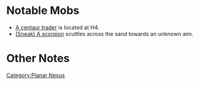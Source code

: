 # Notable Mobs

-   [A centaur trader](Centaur_Trader.md "wikilink") is located at H4.
-   [(Sneak) A scorpion](Scorpion.md "wikilink") scuttles across the
    sand towards an unknown aim.

# Other Notes

[Category:Planar Nexus](Category:Planar_Nexus "wikilink")
